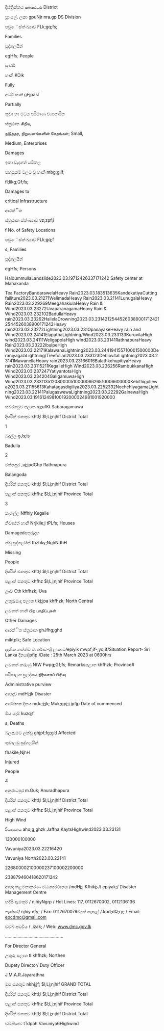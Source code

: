 දිස්ත්‍රික්කය மாவட்டம் District

ප්‍රා.ලේ. ලකා gpuNjr nra.gp DS Division

පවුේ ස්ත්‍ංඛ්‍යාව FLk;gq;fs;

Families

පුද්ගලයින්

egHfs; People

පූර්ණ

හානි KOik

Fully

අර්ධ හානි gFjpasT

Partially

කුඩා හා මධය පරිමාණ වයාපාරික

ස්ත්‍රථාන சிறிய,

நடுத்தர, நிறுவனங்களின் சேதங்கள்; Small,

Medium, Enterprises

Damages

ඉතා වැදගත් යටිතල

පහසුකම් වලට වූ හානි mbg;gilf;

fl;likg;Gf;fs;

Damages to

critical Infrastructure

ආරක්ිත

ස්ත්‍රථාන ස්ත්‍ංඛ්‍යාව vz;zpf;i

f No. of Safety Locations

පවුේ ස්ත්‍ංඛ්‍යාව FLk;gq;f

s; Families

පුද්ගලයින්

egHfs; Persons

HaldummullaLandslide2023.03.19712426337171242 Safety center at Mahakanda

Tea FactoryBandarawelaHeavy Rain2023.03.183513635KandekatiyaCutting failiture2023.03.21271WelimadaHeavy Rain2023.03.21141LunugalaHeavy Rain2023.03.229269MeegahakiulaHeavy Rain & Wind2023.03.23272UvaparanagamaHeavy Rain & Wind2023.03.232102BadullaHeavy rain2023.03.23292HalielaDrowning2023.03.231421254452603890017124212544526038900171242Heavy rain2023.03.23272Lightning2023.03.231OpanayakeHeavy rain and Wind2023.03.24141ElapathaLightning/Wind2023.03.233133KuruvitaHigh wind2023.03.24111WeligapolaHigh wind2023.03.23141RathnapuraHeavy Rain2023.03.23222IbulpeHigh Wind2023.03.22171KalawanaLightning2023.03.244194155710001500000DeraniyagalaLightning/Treefollan2023.03.233123DehiovitaLightning2023.03.23141MawanellaHeavy rain2023.03.23166016BulathkohupitiyaHeavy rain2023.03.23115211KegalleHigh Wind2023.03.236256RambukkanaHigh Wind2023.03.237247YatiyantotaHigh Wind2023.03.234204GaligamuwaHigh Wind2023.03.23311351208000051000006626510006600000Kebithigollewa2023.03.21155613Kahatagasdigiliya2023.03.2252332NochchiyagamaLightning2023.03.22141PalugaswewaLightning2023.03.22292GalnewaHigh Wind2023.03.191612498100192000024981001920000

සබරගමුව පලාත rg;ufKt Sabaragamuwa

දිසරික් එකතුව khtl;l $l;Lj;njhif District Total

1

බදුල්ල gJs;is

Badulla

2

රත්නපුර ,uj;jpdGhp Rathnapura

Balangoda

දිසරික් එකතුව khtl;l $l;Lj;njhif District Total

පළාත් ඵකතුව khfhz $l;Lj;njhif Province Total

3

කෑගල්ල Nffhiy Kegalle

නිවාස්ත්‍ හානි Nrjkile;j tPLfs; Houses

Damagedඅතුරුදහ

න්වූ පුද්ගලයින් fhzhky;NghNdhH

Missing

People

දිසරික් එකතුව khtl;l $l;Lj;njhif District Total

පළාත් ඵකතුව khfhz $l;Lj;njhif Province Total

ඌව Cth khfhzk; Uva

උතුරුමැද පලාත tlkj;jpa khfhzk; North Central

ලවනත් හානි பிற பாதிப்புகள்

Other Damages

ආරක්ිත ස්ත්‍රථාන ghJfhg;ghd

miktplk; Safe Location

දදනික තත්ත්ව වාර්තාව-ශ්‍රී ලංකාව/epiyik mwpf;if-,yq;if/Situation Report- Sri Lanka දිනය/jpfjp /Date : 25th March 2023 at 0600hrs

ලවනත් කරුණු NtW Fwpg;Gf;fs; Remarksපළාත khfhzk; Province#

පරිපාලන ප්‍රලද්ශය நிர்வாகப் பிரிவு

Administrative purview

ආපදාව mdHj;jk Disaster

ආරම්භක දිනය mdu;j;jk; Muk;gpj;j jpfjp Date of commenced

මිය යෑම් kuzq;f

s; Deaths

බලපෑමට ලක්වු ghjpf;fg;gl;l Affected

තුවාලවු පුද්ගලයින්

fhakile;NjhH

Injured

People

4

අනුරාධපුර m.Guk; Anuradhapura

දිසරික් එකතුව khtl;l $l;Lj;njhif District Total

පළාත් ඵකතුව khfhz $l;Lj;njhif Province Total

High Wind

5යාපනය aho;g;ghzk Jaffna KaytsHighwind2023.03.23131

130000100000

Vavuniya2023.03.22216420

Vavuniya North2023.03.22141

226800002100000237100002200000

238879460418620171242

ආපදා කළමනාකරණ මධයසරථානය /mdHj;j Kfhikj;Jt epiyak;/ Disaster Management Centre

හදිසි ඇමතුම් / njhiyNgrp / Hot Lines: 117, 0112670002, 0112136136

ෆැක්සර/ njhiy efy; / Fax: 0112670079විදුත් තැපැල් / kpd;dQ;ry; / Email: eocdmc@gmail.com

වවබ් අඩවිය / ,izak; / Web: www.dmc.gov.lk

…............................................

For Director General

උතුරු පලාත tl khfhzk; Northen

Dupety Director/ Duty Officer

J.M.A.R.Jayarathna

මුළු එකතුව nkhj;jf; $l;Lj;njhif GRAND TOTAL

දිසරික් එකතුව khtl;l $l;Lj;njhif District Total

පළාත් ඵකතුව khfhz $l;Lj;njhif Province Total

දිසරික් එකතුව khtl;l $l;Lj;njhif District Total

වව්නියාව tTdpah Vavuniya6Highwind
